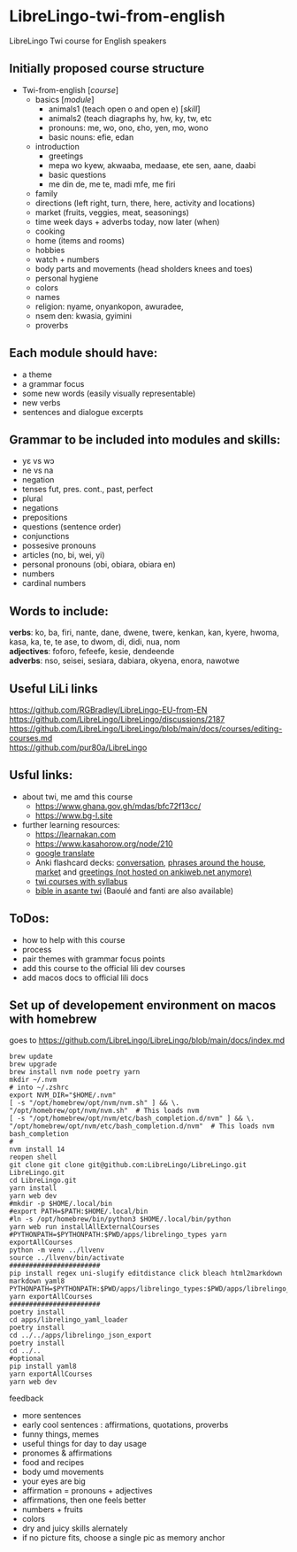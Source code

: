 # LibreLingo-twi-from-english
LibreLingo Twi course for English speakers

Initially proposed course structure
-----------------------------------
- Twi-from-english [*course*] 
	- basics [*module*]
		- animals1 (teach open o and open e) [*skill*]
		- animals2 (teach diagraphs hy, hw, ky, tw, etc
		- pronouns: me, wo, ono, ɛho, yen, mo, wono	
		- basic nouns: efie, edan
	- introduction 
		- greetings
		- mepa wo kyew, akwaaba, medaase, ete sen, aane, daabi
		- basic questions
		- me din de, me te, madi mfe, me firi 
	- family
	- directions (left right, turn, there, here, activity and locations)
	- market (fruits, veggies, meat, seasonings)
	- time week days + adverbs today, now later (when)
	- cooking
	- home (items and rooms)
	- hobbies
	- watch + numbers
	- body parts and movements (head sholders knees and toes)
	- personal hygiene 
	- colors
	- names
	- religion: nyame, onyankopon, awuradee, 
	- nsem den: kwasia, gyimini 
	- proverbs

Each module should have: 
------------------------
- a theme 
- a grammar focus 
- some new words (easily visually representable) 
- new verbs 
- sentences and dialogue excerpts 
	
Grammar to be included into modules and skills: 
-----------------------------------------------
- yɛ vs wɔ
- ne vs na
- negation 
- tenses fut, pres. cont., past, perfect 
- plural 
- negations 
- prepositions 
- questions (sentence order)
- conjunctions
- possesive pronouns 
- articles (no, bi, wei, yi)
- personal pronouns (obi, obiara, obiara en)
- numbers
- cardinal numbers

Words to include:
-----------------
**verbs**: ko, ba, firi, nante, dane, dwene, twere, kenkan, kan, kyere, hwoma, kasa, ka, te, te ase, to dwom, di, didi, nua, nom  
**adjectives**: foforo, fefeefe, kesie, dendeende	
**adverbs**: nso, seisei, sesiara, dabiara, okyena, enora, nawotwe  

## Useful LiLi links

https://github.com/RGBradley/LibreLingo-EU-from-EN  
https://github.com/LibreLingo/LibreLingo/discussions/2187  
https://github.com/LibreLingo/LibreLingo/blob/main/docs/courses/editing-courses.md  
https://github.com/pur80a/LibreLingo  

Usful links: 
------------
  - about twi, me amd this course
    - https://www.ghana.gov.gh/mdas/bfc72f13cc/
    - https://www.bg-l.site
  - further learning resources:
    - https://learnakan.com 
    - https://www.kasahorow.org/node/210
    - [google translate](https://translate.google.com/?sl=ak&tl=en)
    - Anki flashcard decks: [conversation](https://ankiweb.net/shared/info/1863265353), [phrases around the house](https://ankiweb.net/shared/info/1898840477), [market](https://ankiweb.net/shared/info/1587304533) and [greetings (not hosted on ankiweb.net anymore)](https://wlankabel.at/john/cloud/twi/Twi_-_Greeting__Responses.apkg) 
    - [twi courses with syllabus](https://www.amesall.rutgers.edu/academics/undergraduate-program/course-descriptions) 
    - [bible in asante twi](https://www.bible.com/bible/2094/GEN.1.ASNA) (Baoulé and fanti are also available)

ToDos: 
------
- how to help with this course
- process 
- pair themes with grammar focus points
- add this course to the official lili dev courses
- add macos docs to official lili docs 

Set up of developement environment on macos with homebrew
---------------------------------------------------------
goes to https://github.com/LibreLingo/LibreLingo/blob/main/docs/index.md 

```
brew update 
brew upgrade 
brew install nvm node poetry yarn 
mkdir ~/.nvm
# into ~/.zshrc
export NVM_DIR="$HOME/.nvm"
[ -s "/opt/homebrew/opt/nvm/nvm.sh" ] && \. "/opt/homebrew/opt/nvm/nvm.sh"  # This loads nvm
[ -s "/opt/homebrew/opt/nvm/etc/bash_completion.d/nvm" ] && \. "/opt/homebrew/opt/nvm/etc/bash_completion.d/nvm"  # This loads nvm bash_completion
#
nvm install 14
reopen shell
git clone git clone git@github.com:LibreLingo/LibreLingo.git LibreLingo.git
cd LibreLingo.git
yarn install 
yarn web dev 
#mkdir -p $HOME/.local/bin 
#export PATH=$PATH:$HOME/.local/bin
#ln -s /opt/homebrew/bin/python3 $HOME/.local/bin/python
yarn web run installAllExternalCourses
#PYTHONPATH=$PYTHONPATH:$PWD/apps/librelingo_types yarn exportAllCourses
python -m venv ../llvenv
source ../llvenv/bin/activate
#######################
pip install regex uni-slugify editdistance click bleach html2markdown markdown yaml8
PYTHONPATH=$PYTHONPATH:$PWD/apps/librelingo_types:$PWD/apps/librelingo_utils:$PWD/apps/librelingo_yaml_loader yarn exportAllCourses
#######################
poetry install
cd apps/librelingo_yaml_loader
poetry install
cd ../../apps/librelingo_json_export
poetry install
cd ../..
#optional
pip install yaml8
yarn exportAllCourses
yarn web dev 
```

feedback
- more sentences
- early cool sentences : affirmations, quotations, proverbs 
- funny things, memes
- useful things for day to day usage
- pronomes & affirmations 
- food and recipes
- body umd movements 
- your eyes are big
- affirmation = pronouns + adjectives 
- affirmations, then one feels better
- numbers + fruits
- colors
- dry and juicy skills alernately
- if no picture fits, choose a single pic as memory anchor

